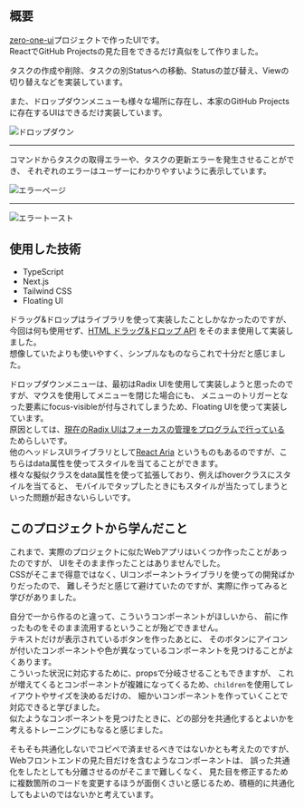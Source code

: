 ## 概要

[zero-one-ui](/projects/zero-one-ui)プロジェクトで作ったUIです。  
ReactでGitHub Projectsの見た目をできるだけ真似をして作りました。

タスクの作成や削除、タスクの別Statusへの移動、Statusの並び替え、Viewの切り替えなどを実装しています。  

また、ドロップダウンメニューも様々な場所に存在し、本家のGitHub Projectsに存在するUIはできるだけ実装しています。  

![ドロップダウン](/screenshots/zou-github-projects-dropdowns.png)

---

コマンドからタスクの取得エラーや、タスクの更新エラーを発生させることができ、
それぞれのエラーはユーザーにわかりやすいように表示しています。  

![エラーページ](/screenshots/zou-github-projects-error.png)

---

![エラートースト](/screenshots/zou-github-projects-toast.png)

## 使用した技術

- TypeScript
- Next.js
- Tailwind CSS
- Floating UI

ドラッグ&ドロップはライブラリを使って実装したことしかなかったのですが、
今回は何も使用せず、[HTML ドラッグ&ドロップ API](https://developer.mozilla.org/ja/docs/Web/API/HTML_Drag_and_Drop_API)
をそのまま使用して実装しました。  
想像していたよりも使いやすく、シンプルなものならこれで十分だと感じました。

ドロップダウンメニューは、最初はRadix UIを使用して実装しようと思ったのですが、マウスを使用してメニューを閉じた場合にも、
メニューのトリガーとなった要素にfocus-visibleが付与されてしまうため、Floating UIを使って実装しています。  
原因としては、[現在のRadix UIはフォーカスの管理をプログラムで行っている](https://github.com/radix-ui/primitives/issues/1803#issuecomment-1400023626)
ためらしいです。  
他のヘッドレスUIライブラリとして[React Aria](https://react-spectrum.adobe.com/react-aria/index.html)
というものもあるのですが、こちらはdata属性を使ってスタイルを当てることができます。  
様々な擬似クラスをdata属性を使って拡張しており、例えばhoverクラスにスタイルを当てると、
モバイルでタップしたときにもスタイルが当たってしまうといった問題が起きないらしいです。

## このプロジェクトから学んだこと

これまで、実際のプロジェクトに似たWebアプリはいくつか作ったことがあったのですが、
UIをそのまま作ったことはありませんでした。  
CSSがそこまで得意ではなく、UIコンポーネントライブラリを使っての開発ばかりだったので、
難しそうだと感じて避けていたのですが、実際に作ってみると学びがありました。

自分で一から作るのと違って、こういうコンポーネントがほしいから、
前に作ったものをそのまま流用するということが殆どできません。  
テキストだけが表示されているボタンを作ったあとに、
そのボタンにアイコンが付いたコンポーネントや色が異なっているコンポーネントを見つけることがよくあります。  
こういった状況に対応するために、propsで分岐させることもできますが、
これが増えてくるとコンポーネントが複雑になってくるため、`children`を使用してレイアウトやサイズを決めるだけの、
細かいコンポーネントを作っていくことで対応できると学びました。  
似たようなコンポーネントを見つけたときに、どの部分を共通化するとよいかを考えるトレーニングにもなると感じました。  

そもそも共通化しないでコピペで済ませるべきではないかとも考えたのですが、
Webフロントエンドの見た目だけを含むようなコンポーネントは、
誤った共通化をしたとしても分離させるのがそこまで難しくなく、
見た目を修正するために複数箇所のコードを変更するほうが面倒くさいと感じるため、積極的に共通化してもよいのではないかと考えています。

